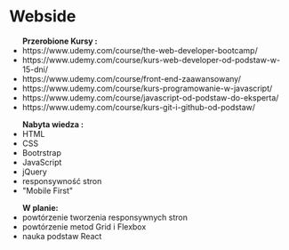 # Webside
<ul><b>Przerobione Kursy :</b>
<li>https://www.udemy.com/course/the-web-developer-bootcamp/</li>
<li>https://www.udemy.com/course/kurs-web-developer-od-podstaw-w-15-dni/</li>
<li>https://www.udemy.com/course/front-end-zaawansowany/</li>
<li>https://www.udemy.com/course/kurs-programowanie-w-javascript/</li>
<li>https://www.udemy.com/course/javascript-od-podstaw-do-eksperta/</li>
<li>https://www.udemy.com/course/kurs-git-i-github-od-podstaw/</li>
</ul>
 <ul><b>Nabyta wiedza :</b>
  <li> HTML</li>
  <li> CSS</li>
  <li> Bootrstrap</li>
  <li> JavaScript</li>
  <li> jQuery</li>
  <li> responsywność stron</li>
  <li> "Mobile First"</li>
</ul>
<ul><b>W planie:</b>
<li>powtórzenie tworzenia responsywnych stron</li>
<li>powtórzenie metod Grid i Flexbox</li>
<li>nauka podstaw React</li>
 </ul>

